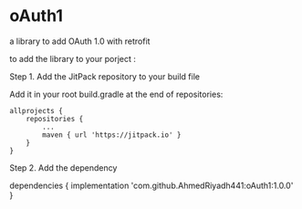 # oAuth1
a library to add OAuth 1.0  with retrofit


to add the library to your porject :

Step 1. Add the JitPack repository to your build file

Add it in your root build.gradle at the end of repositories:

	allprojects {
		repositories {
			...
			maven { url 'https://jitpack.io' }
		}
	}
  
  
Step 2. Add the dependency

dependencies {
	        implementation 'com.github.AhmedRiyadh441:oAuth1:1.0.0'
	}
